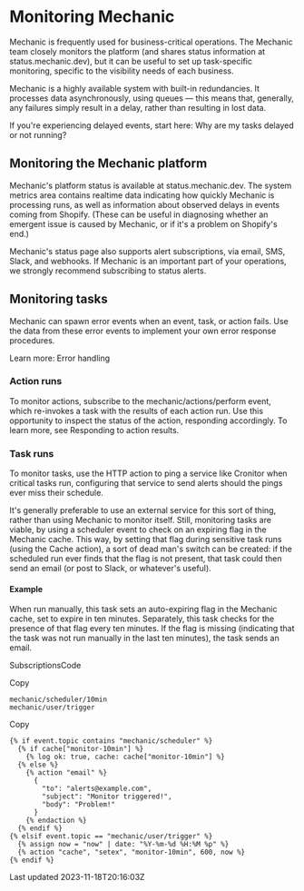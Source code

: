 # Monitoring Mechanic

Mechanic is frequently used for business-critical operations. The Mechanic team closely monitors the platform (and shares status information at status.mechanic.dev), but it can be useful to set up task-specific monitoring, specific to the visibility needs of each business.

Mechanic is a highly available system with built-in redundancies. It processes data asynchronously, using queues — this means that, generally, any failures simply result in a delay, rather than resulting in lost data.

If you're experiencing delayed events, start here: Why are my tasks delayed or not running?

## Monitoring the Mechanic platform

Mechanic's platform status is available at status.mechanic.dev. The system metrics area contains realtime data indicating how quickly Mechanic is processing runs, as well as information about observed delays in events coming from Shopify. (These can be useful in diagnosing whether an emergent issue is caused by Mechanic, or if it's a problem on Shopify's end.)

Mechanic's status page also supports alert subscriptions, via email, SMS, Slack, and webhooks. If Mechanic is an important part of your operations, we strongly recommend subscribing to status alerts.

## Monitoring tasks

Mechanic can spawn error events when an event, task, or action fails. Use the data from these error events to implement your own error response procedures.

Learn more: Error handling

### Action runs

To monitor actions, subscribe to the mechanic/actions/perform event, which re-invokes a task with the results of each action run. Use this opportunity to inspect the status of the action, responding accordingly. To learn more, see Responding to action results.

### Task runs

To monitor tasks, use the HTTP action to ping a service like Cronitor when critical tasks run, configuring that service to send alerts should the pings ever miss their schedule.

It's generally preferable to use an external service for this sort of thing, rather than using Mechanic to monitor itself. Still, monitoring tasks are viable, by using a scheduler event to check on an expiring flag in the Mechanic cache. This way, by setting that flag during sensitive task runs (using the Cache action), a sort of dead man's switch can be created: if the scheduled run ever finds that the flag is not present, that task could then send an email (or post to Slack, or whatever's useful).

#### Example

When run manually, this task sets an auto-expiring flag in the Mechanic cache, set to expire in ten minutes. Separately, this task checks for the presence of that flag every ten minutes. If the flag is missing (indicating that the task was not run manually in the last ten minutes), the task sends an email.

SubscriptionsCode

Copy

    mechanic/scheduler/10min
    mechanic/user/trigger

Copy

    {% if event.topic contains "mechanic/scheduler" %}
      {% if cache["monitor-10min"] %}
        {% log ok: true, cache: cache["monitor-10min"] %}
      {% else %}
        {% action "email" %}
          {
            "to": "alerts@example.com",
            "subject": "Monitor triggered!",
            "body": "Problem!"
          }
        {% endaction %}
      {% endif %}
    {% elsif event.topic == "mechanic/user/trigger" %}
      {% assign now = "now" | date: "%Y-%m-%d %H:%M %p" %}
      {% action "cache", "setex", "monitor-10min", 600, now %}
    {% endif %}

Last updated 2023-11-18T20:16:03Z